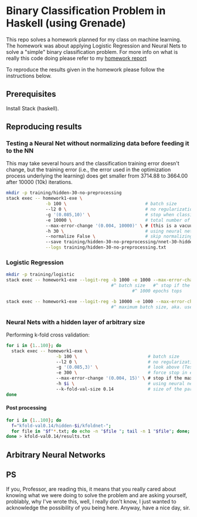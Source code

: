# Binary Classification Problem in Haskell (using Grenade) #


This repo solves a homework planned for my class on machine learning. The homework was
about applying Logistic Regression and Neural Nets to solve a "simple" binary
classification problem. For more info on what is really this code doing please refer to
my [homework report](./ml_hw1.pdf)

To reproduce the results given in the homework please follow the instructions below.

## Prerequisites ##

<!--TODO: talk about how to install stack-->
Install Stack (haskell).

## Reproducing results ##

<!--TODO: add details on what are the lines of code below-->

### Testing a Neural Net without normalizing data before feeding it to the NN ##

This may take several hours and the classification training error doesn't change, but the
training error (i.e., the error used in the optimization process underlying the learning)
does get smaller from 3714.88 to 3664.00 after 10000 (10k) iterations.

```bash
mkdir -p training/hidden-30-no-preprocessing
stack exec -- homework1-exe \
               -b 100 \                              # batch size
               --l2 0 \                              # no regularization
               -g '(0.085,10)' \                     # stop when classification error on training data goes below 8.5% for 3 consecutive epochs
               -e 10000 \                            # total number of epochs
               --max-error-change '(0.004, 10000)' \ # (this is a vacuum statement here)
               -h 30 \                               # using neural net with a hidden layer of size 30
               --normalize False \                   # skip normalizing step of the data <- this makes the process agonizingly slow
               --save training/hidden-30-no-preprocessing/nnet-30-hidden \
               --logs training/hidden-30-no-preprocessing.txt
```

### Logistic Regression ##

```bash
mkdir -p training/logistic
stack exec -- homework1-exe --logit-reg -b 1000 -e 1000 --max-error-change '(0.004, 30)' --save training/logistic/logistic --logs training/logistic.txt
                                        #^ batch size   #^ stop if the change in the classification error in the last 100 epochs was smaller than 0.4%
                                                #^ 1000 epochs tops

stack exec -- homework1-exe --logit-reg -b 10000 -e 1000 --max-error-change '(0.004, 30)' --load training/logistic/logistic-e_1000*.bin --save training/logistic2/logistic --logs training/logistic2.txt
                                        #^ maximum batch size, aka. use all data to train
```

### Neural Nets with a hidden layer of arbitrary size ##

Performing k-fold cross validation:

```bash
for i in {1..100}; do
  stack exec -- homework1-exe \
                   -b 100 \                           # batch size
                   --l2 0 \                           # no regularization
                   -g '(0.085,3)' \                   # look above (Testing a Neural Net ...)
                   -e 300 \                           # force stop in epoch 300
                   --max-error-change '(0.004, 15)' \ # stop if the maximum classification training error change in the last 15 epochs has been less than 0.4$
                   -h $i \                            # using neural net with a hidden layer of size 30
                   --k-fold-val-size 0.14             # size of the partition to perform k-fold cross validation
done
```

#### Post processing ####

```bash
for i in {1..100}; do
  f="kfold-val0.14/hidden-$i/kfoldnet-";
  for file in "$f"*.txt; do echo -n "$file "; tail -n 1 "$file"; done;
done > kfold-val0.14/results.txt
```

## Arbitrary Neural Networks ##

## PS ##

If you, Professor, are reading this, it means that you really cared about knowing what we
were doing to solve the problem and are asking yourself, problably, why I've wrote this,
well, I really don't know, I just wanted to acknowledge the possibility of you being here.
Anyway, have a nice day, sir.
